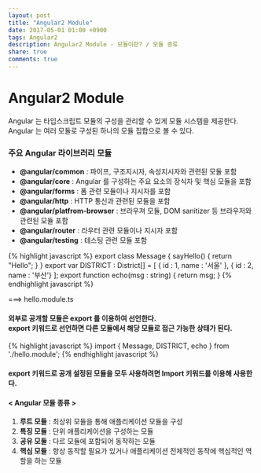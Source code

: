 ```yaml
---
layout: post
title: "Angular2 Module"
date: 2017-05-01 01:00 +0900
tags: Angular2
description: Angular2 Module - 모듈이란? / 모듈 종류
share: true
comments: true
---
```


Angular2 Module
=====
Angular 는 타입스크립트 모듈의 구성을 관리할 수 있게 모듈 시스템을 제공한다.<br>
Angular 는 여러 모듈로 구성된 하나의 모듈 집합으로 볼 수 있다.

### 주요 Angular 라이브러리 모듈
- **@angular/common** : 파이프, 구조지시자, 속성지시자와 관련된 모듈 포함
- **@angular/core** : Angular 를 구성하는 주요 요소의 장식자 및 핵심 모듈을 포함
- **@angular/forms** : 폼 관련 모듈이나 지시자를 포함
- **@angular/http** : HTTP 통신과 관련된 모듈을 포함
- **@angular/platfrom-browser** : 브라우져 모듈, DOM sanitizer 등 브라우저와 관련된 모듈 포함
- **@angular/router** : 라우터 관련 모듈이나 지시자 포함
- **@angular/testing** : 테스팅 관련 모듈 포함

{% highlight javascript %}
export class Message {
	sayHello() {
		return "Hello";
	}
}
export var DISTRICT : District[] = [
	{ id : 1, name : '서울' }, { id : 2, name : '부산'}
];
export function echo(msg : string) {
	return msg;
}
{% endhighlight javascript %}

===> hello.module.ts

#### 외부로 공개할 모듈은 export 를 이용하여 선언한다.<br>export 키워드로 선언하면 다른 모듈에서 해당 모듈로 접근 가능한 상태가 된다.

{% highlight javascript %}
import { Message, DISTRICT, echo } from './hello.module';
{% endhighlight javascript %}

#### export 키워드로 공개 설정된 모듈을 모두 사용하려면 Import 키워드를 이용해 사용한다.


#### < Angular 모듈 종류 >
1. **루트 모듈** : 최상위 모듈을 통해 애플리케이션 모듈을 구성
2. **특징 모듈** : 단위 애플리케이션을 구성하는 모듈
3. **공유 모둘** : 다르 모듈에 포함되어 동작하는 모듈
4. **핵심 모듈** : 항상 동작할 필요가 있거나 애플리케이션 전체적인 동작에 핵심적인 역할을 하는 모듈